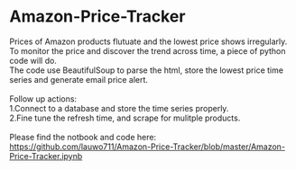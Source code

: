 # Amazon-Price-Tracker
Prices of Amazon products flutuate and the lowest price shows irregularly.<BR>
To monitor the price and discover the trend across time, a piece of python code will do.<BR>
The code use BeautifulSoup to parse the html, store the lowest price time series and generate email price alert.<BR><BR>
Follow up actions:<BR>
1.Connect to a database and store the time series properly.<BR>
2.Fine tune the refresh time, and scrape for mulitple products.<BR><BR>
Please find the notbook and code here:<BR>
https://github.com/lauwo711/Amazon-Price-Tracker/blob/master/Amazon-Price-Tracker.ipynb
